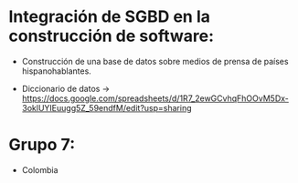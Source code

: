 # Integración de SGBD en la construcción de software:
- Construcción de una base de datos sobre medios de prensa de países hispanohablantes.

- Diccionario de datos -> https://docs.google.com/spreadsheets/d/1R7_2ewGCvhqFhOOvM5Dx-3oklUYIEuugg5Z_59endfM/edit?usp=sharing

# Grupo 7:
- Colombia
